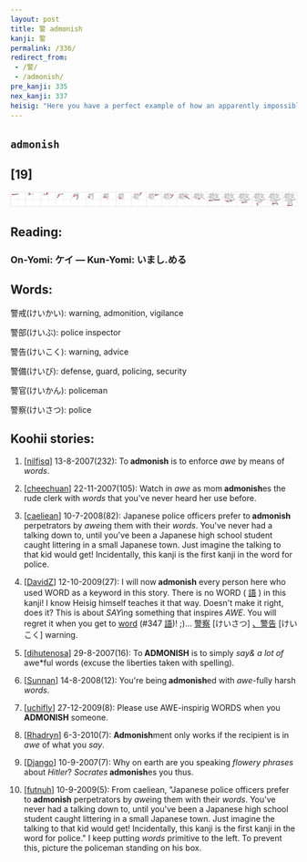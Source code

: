 ```yaml
---
layout: post
title: 警 admonish
kanji: 警
permalink: /336/
redirect_from:
 - /警/
 - /admonish/
pre_kanji: 335
nex_kanji: 337
heisig: "Here you have a perfect example of how an apparently impossible snarl of strokes becomes a snap to learn once you know its elements. The idea of being <b>admonished</b> for something already sets up a superior-inferior relationship between you and the person you are supposed to stand in <i>awe</i> of. While you are restricted to answering in honorifics, the superior can use straightforward and ordinary <i>words</i>."
---
```


## `admonish`

## [19]

<div class="stroke"><img src="../images/E8ADA6.png" /></div>

## Reading:

### On-Yomi: ケイ &mdash; Kun-Yomi: いまし.める

## Words:

警戒(けいかい): warning, admonition, vigilance

警部(けいぶ): police inspector

警告(けいこく): warning, advice

警備(けいび): defense, guard, policing, security

警官(けいかん): policeman

警察(けいさつ): police

## Koohii stories:

1) [<a href="http://kanji.koohii.com/profile/nilfisq">nilfisq</a>] 13-8-2007(232): To<strong> admonish</strong> is to enforce <em>awe</em> by means of <em>words</em>. 

2) [<a href="http://kanji.koohii.com/profile/cheechuan">cheechuan</a>] 22-11-2007(105): Watch in <em>awe</em> as mom<strong> admonish</strong>es the rude clerk with <em>words</em> that you&#039;ve never heard her use before. 

3) [<a href="http://kanji.koohii.com/profile/caeliean">caeliean</a>] 10-7-2008(82): Japanese police officers prefer to<strong> admonish</strong> perpetrators by <em>awe</em>ing them with their <em>words</em>. You&#039;ve never had a talking down to, until you&#039;ve been a Japanese high school student caught littering in a small Japanese town. Just imagine the talking to that kid would get! Incidentally, this kanji is the first kanji in the word for police. 

4) [<a href="http://kanji.koohii.com/profile/DavidZ">DavidZ</a>] 12-10-2009(27): I will now<strong> admonish</strong> every person here who used WORD as a keyword in this story. There is no WORD (  <a href="http://jisho.org/kanji/details/語">語</a>  ) in this kanji! I know Heisig himself teaches it that way. Doesn&#039;t make it right, does it? This is about <em>SAY</em>ing something that inspires <em>AWE</em>. You will regret it when you get to <a href="../347">word</a> <span class="index">(#347 <a href="http://jisho.org/kanji/details/語">語</a>)</span>! ;)...   <a href="http://jisho.org/kanji/details/警察">警察</a>  [けいさつ]  <a href="http://jisho.org/kanji/details/、警告">、警告</a>  [けいこく] warning. 

5) [<a href="http://kanji.koohii.com/profile/dihutenosa">dihutenosa</a>] 29-8-2007(16): To<strong> ADMONISH</strong> is to simply <em>say&amp; a lot of </em>awe*ful words (excuse the liberties taken with spelling). 

6) [<a href="http://kanji.koohii.com/profile/Sunnan">Sunnan</a>] 14-8-2008(12): You&#039;re being<strong> admonish</strong>ed with <em>awe</em>-fully harsh <em>words</em>. 

7) [<a href="http://kanji.koohii.com/profile/uchifly">uchifly</a>] 27-12-2009(8): Please use AWE-inspirig WORDS when you<strong> ADMONISH</strong> someone. 

8) [<a href="http://kanji.koohii.com/profile/Rhadryn">Rhadryn</a>] 6-3-2010(7): <strong>Admonish</strong>ment only works if the recipient is in <em>awe</em> of what you <em>say</em>. 

9) [<a href="http://kanji.koohii.com/profile/Django">Django</a>] 10-9-2007(7): Why on earth are you speaking <em>flowery phrases</em> about <em>Hitler</em>? <em>Socrates</em><strong> admonish</strong>es you thus. 

10) [<a href="http://kanji.koohii.com/profile/futnuh">futnuh</a>] 10-9-2009(5): From caeliean, &quot;Japanese police officers prefer to<strong> admonish</strong> perpetrators by <em>awe</em>ing them with their <em>words</em>. You&#039;ve never had a talking down to, until you&#039;ve been a Japanese high school student caught littering in a small Japanese town. Just imagine the talking to that kid would get! Incidentally, this kanji is the first kanji in the word for police.&quot; I keep putting <em>words</em> primitive to the left. To prevent this, picture the policeman standing on his box. 
